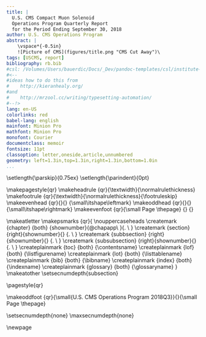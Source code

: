 ```yaml
---
title: |
  U.S. CMS Compact Muon Solenoid
  Operations Program Quarterly Report
  for the Period Ending September 30, 2018
author: U.S. CMS Operations Program
abstract: |
    \vspace*{-0.5in}
    ![Picture of CMS](figures/title.png "CMS Cut Away")\ 
tags: [USCMS, report]
bibliography: rb.bib
#csl: /Volumes/Users/bauerdic/Docs/_Dev/pandoc-templates/csl/institute-of-physics-numeric.csl
#<--
#ideas how to do this from
#    http://kieranhealy.org/
#and
#    http://mrzool.cc/writing/typesetting-automation/
#--!>
lang: en-US
colorlinks: red
babel-lang: english
mainfont: Minion Pro
mathfont: Minion Pro
monofont: Courier
documentclass: memoir
fontsize: 11pt
classoption: letter,oneside,article,unnumbered
geometry: left=1.3in,top=1.3in,right=1.3in,bottom=1.0in
...
```

<!--
\makeoddfoot  {qr}{\myAddRevision\hspace*{-0.07in} \small{U.S. CMS Operations Program 2018Q3}}{}{\small Page \thepage}
\chapterstyle{veelo}
-->
\setlength{\parskip}{0.75ex}
\setlength{\parindent}{0pt}

\makepagestyle{qr}
\makeheadrule {qr}{\textwidth}{\normalrulethickness}
\makefootrule {qr}{\textwidth}{\normalrulethickness}{\footruleskip}
\makeevenhead {qr}{}{} {\small\itshape\leftmark}
\makeoddhead  {qr}{}{}{\small\itshape\rightmark}
\makeevenfoot {qr}{\small Page \thepage} {}    {}

\makeatletter
\makepsmarks  {qr}{
    \nouppercaseheads
    \createmark {chapter} {both} {shownumber}{\@chapapp\ }{. \ }
    \createmark {section}       {right}{shownumber}{} {. \ }
    \createmark {subbsection}   {right}{shownumber}{} {. \ }
    \createmark {subsubsection} {right}{shownumber}{} {. \ }
    \createplainmark {toc}      {both} {\contentsname}
    \createplainmark {lof}      {both} {\listfigurename}
    \createplainmark {lot}      {both} {\listtablename}
    \createplainmark {bib}      {both} {\bibname}
    \createplainmark {index}    {both} {\indexname}
    \createplainmark {glossary} {both} {\glossaryname}
}
\makeatother
\setsecnumdepth{subsection}

\pagestyle{qr}


\makeoddfoot  {qr}{\small{U.S. CMS Operations Program 2018Q3}}{}{\small Page \thepage}


\setsecnumdepth{none}
\maxsecnumdepth{none}

\newpage
